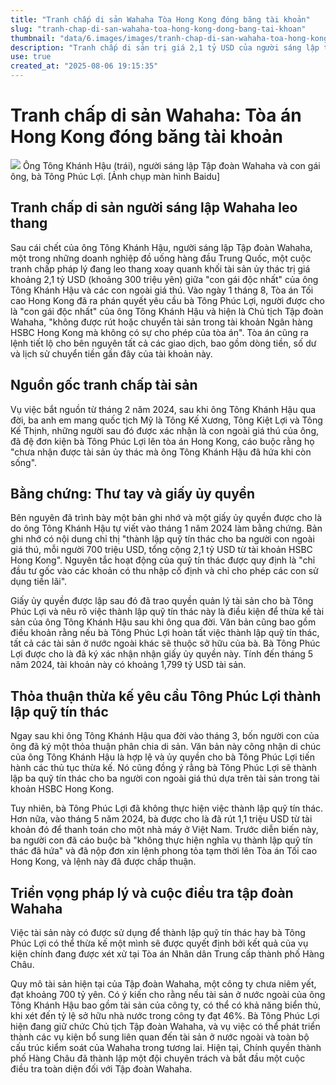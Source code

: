 ```yaml
---
title: "Tranh chấp di sản Wahaha Tòa Hong Kong đóng băng tài khoản"
slug: "tranh-chap-di-san-wahaha-toa-hong-kong-dong-bang-tai-khoan"
thumbnail: "data/6.images/images/tranh-chap-di-san-wahaha-toa-hong-kong-dong-bang-tai-khoan.webp"
description: "Tranh chấp di sản trị giá 2,1 tỷ USD của người sáng lập tập đoàn Wahaha, ông Tông Khánh Hậu, giữa con gái hợp pháp và ba con ngoài giá thú đang leo thang. Tòa án Hong Kong đã ra phán quyết đóng băng tài khoản HSBC."
use: true
created_at: "2025-08-06 19:15:35"
---
```


# Tranh chấp di sản Wahaha: Tòa án Hong Kong đóng băng tài khoản

![](/images/20250806-00000050-cnippou-000-1-view.webp)
Ông Tông Khánh Hậu (trái), người sáng lập Tập đoàn Wahaha và con gái ông, bà Tông Phúc Lợi. [Ảnh chụp màn hình Baidu]

## Tranh chấp di sản người sáng lập Wahaha leo thang

Sau cái chết của ông Tông Khánh Hậu, người sáng lập Tập đoàn Wahaha, một trong những doanh nghiệp đồ uống hàng đầu Trung Quốc, một cuộc tranh chấp pháp lý đang leo thang xoay quanh khối tài sản ủy thác trị giá khoảng 2,1 tỷ USD (khoảng 300 triệu yên) giữa "con gái độc nhất" của ông Tông Khánh Hậu và các con ngoài giá thú. Vào ngày 1 tháng 8, Tòa án Tối cao Hong Kong đã ra phán quyết yêu cầu bà Tông Phúc Lợi, người được cho là "con gái độc nhất" của ông Tông Khánh Hậu và hiện là Chủ tịch Tập đoàn Wahaha, "không được rút hoặc chuyển tài sản trong tài khoản Ngân hàng HSBC Hong Kong mà không có sự cho phép của tòa án". Tòa án cũng ra lệnh tiết lộ cho bên nguyên tất cả các giao dịch, bao gồm dòng tiền, số dư và lịch sử chuyển tiền gần đây của tài khoản này.

## Nguồn gốc tranh chấp tài sản

Vụ việc bắt nguồn từ tháng 2 năm 2024, sau khi ông Tông Khánh Hậu qua đời, ba anh em mang quốc tịch Mỹ là Tông Kế Xương, Tông Kiệt Lợi và Tông Kế Thịnh, những người sau đó được xác nhận là con ngoài giá thú của ông, đã đệ đơn kiện bà Tông Phúc Lợi lên tòa án Hong Kong, cáo buộc rằng họ "chưa nhận được tài sản ủy thác mà ông Tông Khánh Hậu đã hứa khi còn sống".

## Bằng chứng: Thư tay và giấy ủy quyền

Bên nguyên đã trình bày một bản ghi nhớ và một giấy ủy quyền được cho là do ông Tông Khánh Hậu tự viết vào tháng 1 năm 2024 làm bằng chứng. Bản ghi nhớ có nội dung chỉ thị "thành lập quỹ tín thác cho ba người con ngoài giá thú, mỗi người 700 triệu USD, tổng cộng 2,1 tỷ USD từ tài khoản HSBC Hong Kong". Nguyên tắc hoạt động của quỹ tín thác được quy định là "chỉ đầu tư gốc vào các khoản có thu nhập cố định và chỉ cho phép các con sử dụng tiền lãi".

Giấy ủy quyền được lập sau đó đã trao quyền quản lý tài sản cho bà Tông Phúc Lợi và nêu rõ việc thành lập quỹ tín thác này là điều kiện để thừa kế tài sản của ông Tông Khánh Hậu sau khi ông qua đời. Văn bản cũng bao gồm điều khoản rằng nếu bà Tông Phúc Lợi hoàn tất việc thành lập quỹ tín thác, tất cả các tài sản ở nước ngoài khác sẽ thuộc sở hữu của bà. Bà Tông Phúc Lợi được cho là đã ký xác nhận nhận giấy ủy quyền này. Tính đến tháng 5 năm 2024, tài khoản này có khoảng 1,799 tỷ USD tài sản.

## Thỏa thuận thừa kế yêu cầu Tông Phúc Lợi thành lập quỹ tín thác

Ngay sau khi ông Tông Khánh Hậu qua đời vào tháng 3, bốn người con của ông đã ký một thỏa thuận phân chia di sản. Văn bản này công nhận di chúc của ông Tông Khánh Hậu là hợp lệ và ủy quyền cho bà Tông Phúc Lợi tiến hành các thủ tục thừa kế. Nó cũng đồng ý rằng bà Tông Phúc Lợi sẽ thành lập ba quỹ tín thác cho ba người con ngoài giá thú dựa trên tài sản trong tài khoản HSBC Hong Kong.

Tuy nhiên, bà Tông Phúc Lợi đã không thực hiện việc thành lập quỹ tín thác. Hơn nữa, vào tháng 5 năm 2024, bà được cho là đã rút 1,1 triệu USD từ tài khoản đó để thanh toán cho một nhà máy ở Việt Nam. Trước diễn biến này, ba người con đã cáo buộc bà "không thực hiện nghĩa vụ thành lập quỹ tín thác đã hứa" và đã nộp đơn xin lệnh phong tỏa tạm thời lên Tòa án Tối cao Hong Kong, và lệnh này đã được chấp thuận.

## Triển vọng pháp lý và cuộc điều tra tập đoàn Wahaha

Việc tài sản này có được sử dụng để thành lập quỹ tín thác hay bà Tông Phúc Lợi có thể thừa kế một mình sẽ được quyết định bởi kết quả của vụ kiện chính đang được xét xử tại Tòa án Nhân dân Trung cấp thành phố Hàng Châu.

Quy mô tài sản hiện tại của Tập đoàn Wahaha, một công ty chưa niêm yết, đạt khoảng 700 tỷ yên. Có ý kiến cho rằng nếu tài sản ở nước ngoài của ông Tông Khánh Hậu bao gồm tài sản của công ty, có thể có khả năng biển thủ, khi xét đến tỷ lệ sở hữu nhà nước trong công ty đạt 46%. Bà Tông Phúc Lợi hiện đang giữ chức Chủ tịch Tập đoàn Wahaha, và vụ việc có thể phát triển thành các vụ kiện bổ sung liên quan đến tài sản ở nước ngoài và toàn bộ cấu trúc kiểm soát của Wahaha trong tương lai. Hiện tại, Chính quyền thành phố Hàng Châu đã thành lập một đội chuyên trách và bắt đầu một cuộc điều tra toàn diện đối với Tập đoàn Wahaha.
